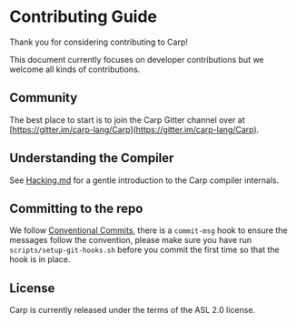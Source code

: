 # Contributing Guide

Thank you for considering contributing to Carp!

This document currently focuses on developer contributions but we welcome all kinds of contributions.

## Community
The best place to start is to join the Carp Gitter channel over at
[https://gitter.im/carp-lang/Carp](https://gitter.im/carp-lang/Carp).

## Understanding the Compiler
See [Hacking.md](hacking.md) for a gentle introduction to the Carp compiler internals.

## Committing to the repo
We follow [Conventional Commits](https://www.conventionalcommits.org), there is
a `commit-msg` hook to ensure the messages follow the convention, please make
sure you have run `scripts/setup-git-hooks.sh` before you commit the first time
so that the hook is in place.

License
-------
Carp is currently released under the terms of the ASL 2.0 license.
